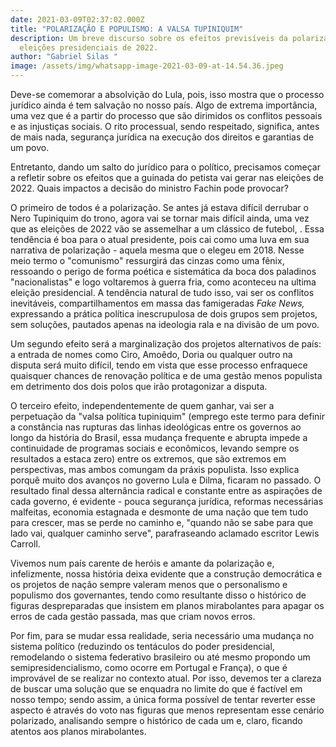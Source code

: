 ```yaml
---
date: 2021-03-09T02:37:02.000Z
title: "POLARIZAÇÃO E POPULISMO: A VALSA TUPINIQUIM"
description: Um breve discurso sobre os efeitos previsíveis da polarização nas
  eleições presidenciais de 2022.
author: "Gabriel Silas "
image: /assets/img/whatsapp-image-2021-03-09-at-14.54.36.jpeg
---
```

Deve-se comemorar a absolvição do Lula, pois, isso mostra que o processo jurídico ainda é tem salvação no nosso país. Algo de extrema importância, uma vez que é a partir do processo que são dirimidos os conflitos pessoais e as injustiças sociais. O rito processual, sendo respeitado, significa, antes de mais nada, segurança jurídica na execução dos direitos e garantias de um povo. 

Entretanto, dando um salto do jurídico para o político, precisamos começar a refletir sobre os efeitos que a guinada do petista vai gerar nas eleições de 2022. Quais impactos a decisão do ministro Fachin pode provocar?

O primeiro de todos é a polarização. Se antes já estava difícil derrubar o Nero Tupiniquim do trono, agora vai se tornar mais difícil ainda, uma vez que as eleições de 2022 vão se assemelhar a um clássico de futebol, . Essa tendência é boa para o atual presidente, pois cai como uma luva em sua narrativa de polarização - aquela mesma que o elegeu em 2018. Nesse meio termo o "comunismo" ressurgirá das cinzas como uma fênix, ressoando o perigo de forma poética e sistemática da boca dos paladinos "nacionalistas" e logo voltaremos à guerra fria, como aconteceu na ultima eleição presidencial. A tendência natural de tudo isso, vai ser os conflitos inevitáveis, compartilhamentos em massa das famigeradas *Fake News,* expressando a prática política inescrupulosa de dois grupos sem projetos, sem soluções, pautados apenas na ideologia rala e na divisão de um povo.

Um segundo efeito será a marginalização dos projetos alternativos de país: a entrada de nomes como Ciro, Amoêdo, Doria ou qualquer outro na disputa será muito difícil,  tendo em vista que esse processo enfraquece quaisquer chances de renovação política e de uma gestão menos populista em detrimento dos dois polos que irão protagonizar a disputa.

O terceiro efeito, independentemente de quem ganhar, vai ser a perpetuação da "valsa política tupiniquim" (emprego este termo para definir a constância nas rupturas das linhas ideológicas entre os governos ao longo da história do Brasil, essa mudança frequente e abrupta impede a continuidade de programas sociais e econômicos, levando sempre os resultados a estaca zero) entre os extremos, que são extremos em perspectivas, mas ambos comungam da práxis populista. Isso explica porquê muito dos avanços no governo Lula e Dilma, ficaram no passado. O resultado final dessa alternância radical e constante entre as aspirações de cada governo, é evidente - pouca segurança jurídica, reformas necessárias malfeitas, economia estagnada e desmonte de uma nação que tem tudo para crescer, mas se perde no caminho e, "quando não se sabe para que lado vai, qualquer caminho serve", parafraseando aclamado escritor Lewis Carroll. 

Vivemos num país carente de heróis e amante da polarização e, infelizmente, nossa história deixa evidente que a construção democrática e os projetos de nação sempre valeram menos que o personalismo e populismo dos governantes, tendo como resultante disso o histórico de figuras despreparadas que insistem em planos mirabolantes para apagar os erros de cada gestão passada, mas que criam novos erros.

Por fim, para se mudar essa realidade, seria necessário uma mudança no sistema político (reduzindo os tentáculos do poder presidencial, remodelando o sistema federativo brasileiro ou até mesmo propondo um semipresidencialismo, como ocorre em Portugal e França), o que é improvável de se realizar no contexto atual. Por isso, devemos ter a clareza de buscar uma solução que se enquadra no limite do que é factível em nosso tempo; sendo assim, a única forma possível de tentar reverter esse aspecto é através do voto nas figuras que menos representam esse cenário polarizado, analisando sempre o histórico de cada um e, claro, ficando atentos aos planos mirabolantes.